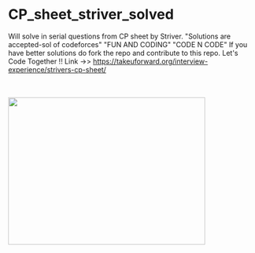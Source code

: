 # CP_sheet_striver_solved
Will  solve in serial questions from CP sheet by Striver. 
"Solutions are accepted-sol of codeforces" 
"FUN AND CODING"
"CODE N CODE"
If you have better solutions do fork the repo and contribute to this repo.
Let's Code Together !!
Link ->> https://takeuforward.org/interview-experience/strivers-cp-sheet/

<br><br>
<img src="https://github.com/Geek-Tekina/CP_sheet_striver_solved/blob/master/giphy.gif" height =300 width =400 margin=50> 
